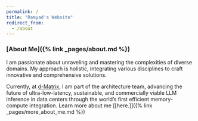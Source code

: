 ```yaml
---
permalink: /
title: "Ramyad's Website"
redirect_from:
  - /about
---
```

### [About Me]({% link _pages/about.md %})

I am passionate about unraveling and mastering the complexities of diverse domains. My approach is holistic, integrating various disciplines to craft innovative and comprehensive solutions.  

Currently, at [d-Matrix](https://www.d-matrix.ai/), I am part of the architecture team, advancing the future of ultra-low-latency, sustainable, and commercially viable LLM inference in data centers through the world’s first efficient memory-compute integration. Learn more about me [[here.]]({% link _pages/more_about_me.md %})  

<!-- 
### [Last Entries]({% link _pages/entries.md %})
<ul id="recent-posts" style="list-style-type: none; padding-left: 0">
{% assign sorted_pages = site.pages | sort: 'date' | reverse %}
{% for page in sorted_pages limit:3 %}
    {% if page.path contains 'entries' and page.name != 'entries.md' %}
      <li><span style="color: gray;">{{ page.date | date: "%m.%Y" }}</span> - <a href="{{ page.url | relative_url }}">{{ page.title }} </a></li>
    {% endif %}
{% endfor %}
</ul> -->

<!-- Project examples
- Talk UIAP
- Academic Package + slides
- Drone Talk
- DAC research talk
- Demos ()
  - https://hparch.gatech.edu/fpl19/)
  - https://hparch.gatech.edu//sysml
  - https://ramyadhadidi.github.io/files/hadidi-Edge-2023-Context-Aware-Drone-Example-Video.mp4 -->
